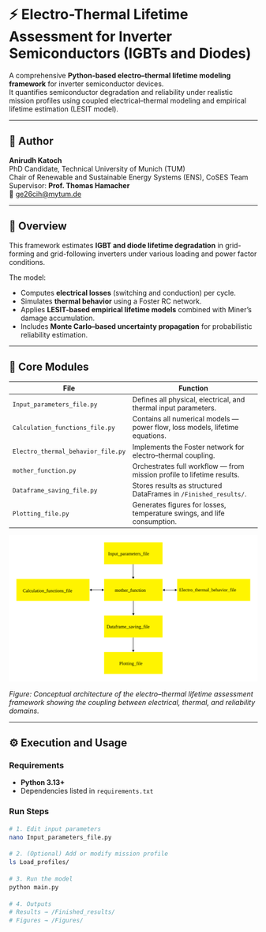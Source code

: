 # ⚡ Electro-Thermal Lifetime Assessment for Inverter Semiconductors (IGBTs and Diodes)

A comprehensive **Python-based electro–thermal lifetime modeling framework** for inverter semiconductor devices.  
It quantifies semiconductor degradation and reliability under realistic mission profiles using coupled electrical–thermal modeling and empirical lifetime estimation (LESIT model).

---

## 👤 Author
**Anirudh Katoch**  
PhD Candidate, Technical University of Munich (TUM)  
Chair of Renewable and Sustainable Energy Systems (ENS), CoSES Team  
Supervisor: **Prof. Thomas Hamacher**  
📧 ge26cih@mytum.de  

---

## 🧭 Overview
This framework estimates **IGBT and diode lifetime degradation** in grid-forming and grid-following inverters under various loading and power factor conditions.

The model:
- Computes **electrical losses** (switching and conduction) per cycle.  
- Simulates **thermal behavior** using a Foster RC network.  
- Applies **LESIT-based empirical lifetime models** combined with Miner’s damage accumulation.  
- Includes **Monte Carlo–based uncertainty propagation** for probabilistic reliability estimation.

---

## 🧩 Core Modules
| File | Function |
|------|-----------|
| `Input_parameters_file.py` | Defines all physical, electrical, and thermal input parameters. |
| `Calculation_functions_file.py` | Contains all numerical models — power flow, loss models, lifetime equations. |
| `Electro_thermal_behavior_file.py` | Implements the Foster network for electro–thermal coupling. |
| `mother_function.py` | Orchestrates full workflow — from mission profile to lifetime results. |
| `Dataframe_saving_file.py` | Stores results as structured DataFrames in `/Finished_results/`. |
| `Plotting_file.py` | Generates figures for losses, temperature swings, and life consumption. |

<p align="center">
  <img src="z/Model%20architecture.svg" alt="Model Architecture Diagram" width="800">
</p>

*Figure: Conceptual architecture of the electro–thermal lifetime assessment framework showing the coupling between electrical, thermal, and reliability domains.*


---

## ⚙️ Execution and Usage

### Requirements
- **Python 3.13+**
- Dependencies listed in `requirements.txt`

### Run Steps
```bash
# 1. Edit input parameters
nano Input_parameters_file.py

# 2. (Optional) Add or modify mission profile
ls Load_profiles/

# 3. Run the model
python main.py

# 4. Outputs
# Results → /Finished_results/
# Figures → /Figures/
